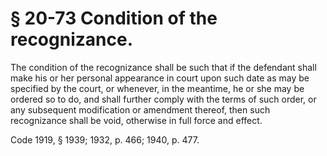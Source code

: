 # § 20-73 Condition of the recognizance.

<p>The condition of the recognizance shall be such that if the defendant shall make his or her personal appearance in court upon such date as may be specified by the court, or whenever, in the meantime, he or she may be ordered so to do, and shall further comply with the terms of such order, or any subsequent modification or amendment thereof, then such recognizance shall be void, otherwise in full force and effect.</p><p>Code 1919, § 1939; 1932, p. 466; 1940, p. 477.</p>
